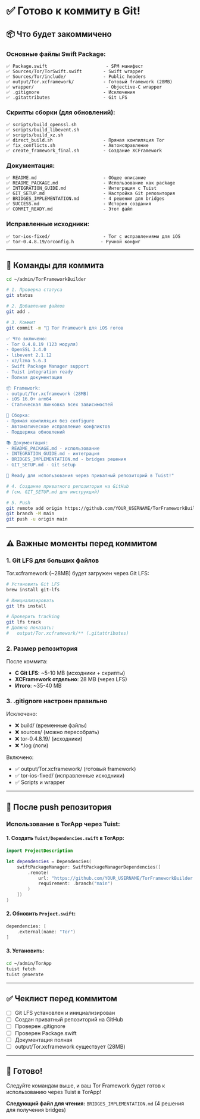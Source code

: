 # ✅ Готово к коммиту в Git!

## 📦 Что будет закоммичено

### Основные файлы Swift Package:

```
✅ Package.swift                      - SPM манифест
✅ Sources/Tor/TorSwift.swift        - Swift wrapper
✅ Sources/Tor/include/              - Public headers
✅ output/Tor.xcframework/           - Готовый framework (28MB)
✅ wrapper/                           - Objective-C wrapper
✅ .gitignore                        - Исключения
✅ .gitattributes                    - Git LFS
```

### Скрипты сборки (для обновлений):

```
✅ scripts/build_openssl.sh
✅ scripts/build_libevent.sh
✅ scripts/build_xz.sh
✅ direct_build.sh                   - Прямая компиляция Tor
✅ fix_conflicts.sh                  - Автоисправление
✅ create_framework_final.sh         - Создание XCFramework
```

### Документация:

```
✅ README.md                         - Общее описание
✅ README_PACKAGE.md                 - Использование как package
✅ INTEGRATION_GUIDE.md              - Интеграция с Tuist
✅ GIT_SETUP.md                      - Настройка Git репозитория
✅ BRIDGES_IMPLEMENTATION.md         - 4 решения для bridges
✅ SUCCESS.md                        - История создания
✅ COMMIT_READY.md                   - Этот файл
```

### Исправленные исходники:

```
✅ tor-ios-fixed/                    - Tor с исправлениями для iOS
✅ tor-0.4.8.19/orconfig.h          - Ручной конфиг
```

---

## 🚀 Команды для коммита

```bash
cd ~/admin/TorFrameworkBuilder

# 1. Проверка статуса
git status

# 2. Добавление файлов
git add .

# 3. Коммит
git commit -m "🎉 Tor Framework для iOS готов

✅ Что включено:
- Tor 0.4.8.19 (123 модуля)
- OpenSSL 3.4.0
- libevent 2.1.12
- xz/lzma 5.6.3
- Swift Package Manager support
- Tuist integration ready
- Полная документация

📦 Framework:
- output/Tor.xcframework (28MB)
- iOS 16.0+ arm64
- Статическая линковка всех зависимостей

🔧 Сборка:
- Прямая компиляция без configure
- Автоматическое исправление конфликтов
- Поддержка обновлений

📚 Документация:
- README_PACKAGE.md - использование
- INTEGRATION_GUIDE.md - интеграция
- BRIDGES_IMPLEMENTATION.md - bridges решения
- GIT_SETUP.md - Git setup

🎯 Ready для использования через приватный репозиторий в Tuist!"

# 4. Создание приватного репозитория на GitHub
# (см. GIT_SETUP.md для инструкций)

# 5. Push
git remote add origin https://github.com/YOUR_USERNAME/TorFrameworkBuilder.git
git branch -M main
git push -u origin main
```

---

## ⚠️ Важные моменты перед коммитом

### 1. Git LFS для больших файлов

Tor.xcframework (~28MB) будет загружен через Git LFS:

```bash
# Установить Git LFS
brew install git-lfs

# Инициализировать
git lfs install

# Проверить tracking
git lfs track
# Должно показать:
#   output/Tor.xcframework/** (.gitattributes)
```

### 2. Размер репозитория

После коммита:
- **С Git LFS**: ~5-10 MB (исходники + скрипты)
- **XCFramework отдельно**: 28 MB (через LFS)
- **Итого**: ~35-40 MB

### 3. .gitignore настроен правильно

Исключено:
- ❌ build/ (временные файлы)
- ❌ sources/ (можно пересобрать)
- ❌ tor-0.4.8.19/ (исходники)
- ❌ *.log (логи)

Включено:
- ✅ output/Tor.xcframework/ (готовый framework)
- ✅ tor-ios-fixed/ (исправленные исходники)
- ✅ Scripts и wrapper

---

## 🎯 После push репозитория

### Использование в TorApp через Tuist:

#### 1. Создать `Tuist/Dependencies.swift` в TorApp:

```swift
import ProjectDescription

let dependencies = Dependencies(
    swiftPackageManager: SwiftPackageManagerDependencies([
        .remote(
            url: "https://github.com/YOUR_USERNAME/TorFrameworkBuilder.git",
            requirement: .branch("main")
        )
    ])
)
```

#### 2. Обновить `Project.swift`:

```swift
dependencies: [
    .external(name: "Tor")
]
```

#### 3. Установить:

```bash
cd ~/admin/TorApp
tuist fetch
tuist generate
```

---

## ✅ Чеклист перед коммитом

- [ ] Git LFS установлен и инициализирован
- [ ] Создан приватный репозиторий на GitHub
- [ ] Проверен .gitignore
- [ ] Проверен Package.swift
- [ ] Документация полная
- [ ] output/Tor.xcframework существует (28MB)

---

## 🎉 Готово!

Следуйте командам выше, и ваш Tor Framework будет готов к использованию через Tuist в TorApp!

**Следующий файл для чтения:** `BRIDGES_IMPLEMENTATION.md` (4 решения для получения bridges)

